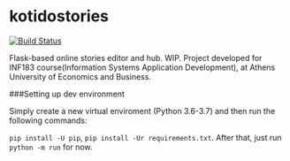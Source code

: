 # kotidostories

[![Build Status](https://travis-ci.com/teotsi/kotidostories.svg?token=fryzzCEs33gMM5e386ed&branch=master)](https://travis-ci.com/teotsi/kotidostories)

Flask-based online stories editor and hub. WIP. Project developed for INF183 course(Information Systems Application Development), at Athens University of Economics and Business.

###Setting up dev environment

Simply create a new virtual enviroment (Python 3.6-3.7) and then run the following commands:

`pip install -U pip`, `pip install -Ur requirements.txt`. After that, just run `python -m run` for now.